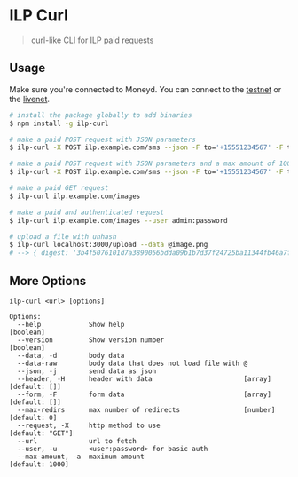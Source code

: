# ILP Curl
> curl-like CLI for ILP paid requests

## Usage

Make sure you're connected to Moneyd. You can connect to the
[testnet](https://medium.com/interledger-blog/using-moneyd-to-join-the-ilp-testnet-ba64bd42bb14)
or the
[livenet](https://medium.com/interledger-blog/joining-the-live-ilp-network-eab123a73665).

```sh
# install the package globally to add binaries
$ npm install -g ilp-curl

# make a paid POST request with JSON parameters
$ ilp-curl -X POST ilp.example.com/sms --json -F to='+15551234567' -F text='hello'

# make a paid POST request with JSON parameters and a max amount of 1000 XRP drops
$ ilp-curl -X POST ilp.example.com/sms --json -F to='+15551234567' -F text='hello' --amount 1000

# make a paid GET request
$ ilp-curl ilp.example.com/images

# make a paid and authenticated request
$ ilp-curl ilp.example.com/images --user admin:password

# upload a file with unhash
$ ilp-curl localhost:3000/upload --data @image.png
# --> { digest: '3b4f5076101d7a3890056bdda09b1b7d37f24725ba11344fb46a7f2dffe74a55' }
```

## More Options

```
ilp-curl <url> [options]

Options:
  --help            Show help                                          [boolean]
  --version         Show version number                                [boolean]
  --data, -d        body data
  --data-raw        body data that does not load file with @
  --json, -j        send data as json
  --header, -H      header with data                       [array] [default: []]
  --form, -F        form data                              [array] [default: []]
  --max-redirs      max number of redirects                [number] [default: 0]
  --request, -X     http method to use                          [default: "GET"]
  --url             url to fetch
  --user, -u        <user:password> for basic auth
  --max-amount, -a  maximum amount                               [default: 1000]
```
